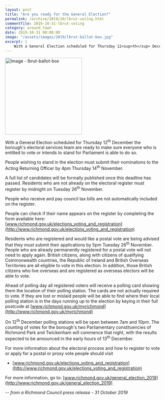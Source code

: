 ```yaml
---
layout: post
title: "Are you ready for the General Election?"
permalink: /archive/2019/10/lbrut-voting.html
commentfile: 2019-10-31-lbrut-voting
category: around_town
date: 2019-10-31 00:00:00
image: "/assets/images/2019/lbrut-ballot-box.jpg"
excerpt: |
    With a General Election scheduled for Thursday 12<sup>th</sup> December the borough's electoral services team are ready to make sure everyone who is entitled to vote or intends to stand for Parliament is able to do so.
---
```

<a href="/assets/images/2019/lbrut-ballot-box.jpg" title="Click for a larger image"><img src="/assets/images/2019/lbrut-ballot-box-thumb.jpg" width="250" alt="Image - lbrut-ballot-box"  class="photo right"/></a>


With a General Election scheduled for Thursday 12<sup>th</sup> December the borough's electoral services team are ready to make sure everyone who is entitled to vote or intends to stand for Parliament is able to do so.

People wishing to stand in the election must submit their nominations to the Acting Returning Officer by 4pm Thursday 14<sup>th</sup> November.

A full list of candidates will be formally published once this deadline has passed. Residents who are not already on the electoral register must register by midnight on Tuesday 26<sup>th</sup> November.

People who receive and pay council tax bills are not automatically included on the register.

People can check if their name appears on the register by completing the form available here: [www.richmond.gov.uk/elections_voting_and_registration](http://www.richmond.gov.uk/elections_voting_and_registration)

Residents who are registered and would like a postal vote are being advised that they must submit their applications by 5pm Tuesday 26<sup>th</sup> November. People who are already permanently registered for a postal vote will not need to apply again. British citizens, along with citizens of qualifying Commonwealth countries, the Republic of Ireland and British Overseas Territories are all eligible to vote in this election.  In addition, those British citizens who live overseas and are registered as overseas electors will be able to vote.

Ahead of polling day all registered voters will receive a polling card showing them the location of their polling station. The cards are not actually required to vote. If they are lost or mislaid people will be able to find where their local polling station is in the days running up to the election by keying in their full postcode at [www.richmond.gov.uk/myrichmond](http://www.richmond.gov.uk/myrichmond)

On 12<sup>th</sup> December polling stations will be open between 7am and 10pm. The counting of votes for the borough's two Parliamentary constituencies of Richmond Park and Twickenham will commence that night, with the results expected to be announced in the early hours of 13<sup>th</sup> December.

For more information about the electoral process and how to register to vote or apply for a postal or proxy vote people should visit

- [www.richmond.gov.uk/elections_voting_and_registration](http://www.richmond.gov.uk/elections_voting_and_registration)

For more information, go to: [www.richmond.gov.uk/general_election_2019](http://www.richmond.gov.uk/general_election_2019)



<cite>-- from a Richmond Council press release - 31 October 2019</cite>

